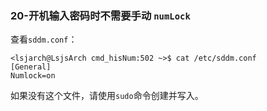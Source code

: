 ### 20-开机输入密码时不需要手动 `numLock`

查看`sddm.conf`：

```shell
<lsjarch@LsjsArch cmd_hisNum:502 ~>$ cat /etc/sddm.conf
[General]
Numlock=on
```

如果没有这个文件，请使用`sudo`命令创建并写入。